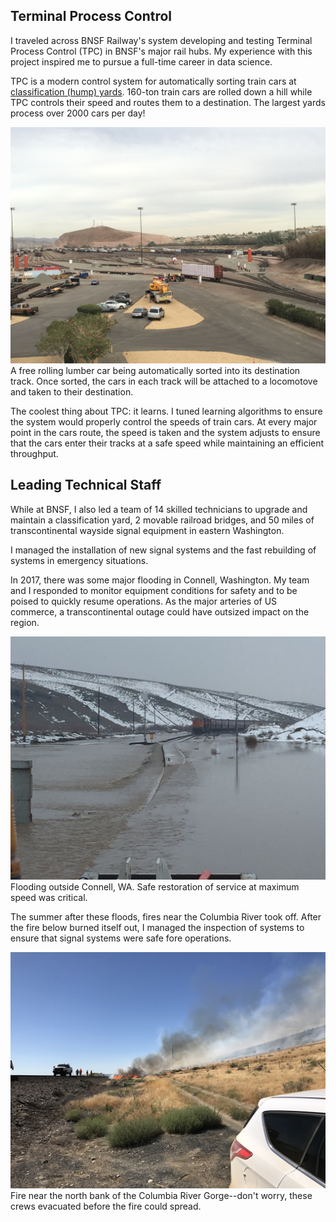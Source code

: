 ## Terminal Process Control

I traveled across BNSF Railway's system developing and testing Terminal Process Control (TPC) in BNSF's major rail hubs.  My experience with this project inspired me to pursue a full-time career in data science.

TPC is a modern control system for automatically sorting train cars at [classification (hump) yards](https://www.google.com/url?sa=t&rct=j&q=&esrc=s&source=web&cd=19&cad=rja&uact=8&ved=2ahUKEwjLmpvti_XmAhVNj54KHUoXDX0QygQwEnoECAIQBw&url=https%3A%2F%2Fen.wikipedia.org%2Fwiki%2FClassification_yard%23Hump_yard&usg=AOvVaw1lfyrbpmsKRMIIWBMu9T46). 160-ton train cars are rolled down a hill while TPC controls their speed and routes them to a destination.  The largest yards process over 2000 cars per day!

<img src="images/TPC.jpeg"/>
A free rolling lumber car being automatically sorted into its destination track. Once sorted, the cars in each track will be attached to a locomotove and taken to their destination.

The coolest thing about TPC: it learns.  I tuned learning algorithms to ensure the system would properly control the speeds of train cars.  At every major point in the cars route, the speed is taken and the system adjusts to ensure that the cars enter their tracks at a safe speed while maintaining an efficient throughput.

## Leading Technical Staff

While at BNSF, I also led a team of 14 skilled technicians to upgrade and maintain a classification yard, 2 movable railroad bridges, and 50 miles of transcontinental wayside signal equipment in eastern Washington.

I managed the installation of new signal systems and the fast rebuilding of systems in emergency situations.

In 2017, there was some major flooding in Connell, Washington.  My team and I responded to monitor equipment conditions for safety and to be poised to quickly resume operations.  As the major arteries of US commerce, a transcontinental outage could have outsized impact on the region.

<img src="images/connell_flood.png"/>
Flooding outside Connell, WA.  Safe restoration of service at maximum speed was critical.

The summer after these floods, fires near the Columbia River took off.  After the fire below burned itself out, I managed the inspection of systems to ensure that signal systems were safe fore operations.

<img src="images/fire.jpeg"/>
Fire near the north bank of the Columbia River Gorge--don't worry, these crews evacuated before the fire could spread.
